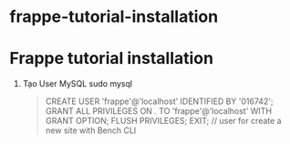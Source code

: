 # frappe-tutorial-installation

# Frappe tutorial installation 

1. Tạo User MySQL
   sudo mysql
   > CREATE USER 'frappe'@'localhost' IDENTIFIED BY '016742';
GRANT ALL PRIVILEGES ON *.* TO 'frappe'@'localhost' WITH GRANT OPTION;
FLUSH PRIVILEGES;
EXIT;
   // user for create a new site with Bench CLI
 
